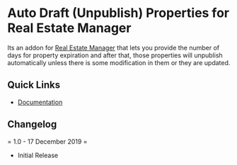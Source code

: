 # Auto Draft (Unpublish) Properties for Real Estate Manager
<p>Its an addon for <a href="https://webcodingplace.com/real-estate-manager-wordpress-plugin/">Real Estate Manager</a> that lets you provide the number of days for property expiration and after that, those properties will unpublish automatically unless there is some modification in them or they are updated. 
</p>

<h2 id="item-description__quick-links">Quick Links</h2>
<ul>
	<li><a href="https://kb.webcodingplace.com/real-estate-manager/auto-draft-properties/">Documentation</a></li>
</ul>
<h2 id="item-description__changelog">Changelog</h2>

= 1.0 - 17 December 2019 =

* Initial Release
